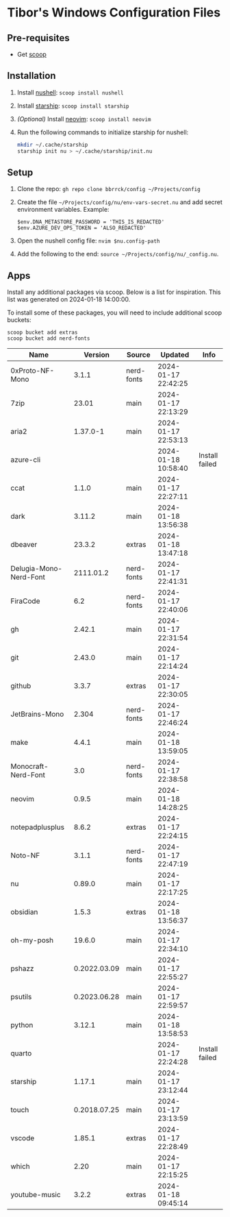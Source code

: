 # Tibor's Windows Configuration Files

## Pre-requisites

* Get [scoop](https://scoop.sh/)

## Installation

1. Install [nushell](https://www.nushell.sh/): `scoop install nushell`
2. Install [starship](https://starship.rs/): `scoop install starship`
3. *(Optional)* Install [neovim](https://neovim.io/): `scoop install neovim`
4. Run the following commands to initialize starship for nushell:

   ```bash
   mkdir ~/.cache/starship
   starship init nu > ~/.cache/starship/init.nu
   ```


## Setup

1. Clone the repo: `gh repo clone bbrrck/config ~/Projects/config`
2. Create the file `~/Projects/config/nu/env-vars-secret.nu` and add secret environment variables. Example:
  
    ```nu
    $env.DNA_METASTORE_PASSWORD = 'THIS_IS_REDACTED'
    $env.AZURE_DEV_OPS_TOKEN = 'ALSO_REDACTED'
    ```

3. Open the nushell config file: `nvim $nu.config-path`
4. Add the following to the end: `source ~/Projects/config/nu/_config.nu`.

## Apps

Install any additional packages via scoop. Below is a list for inspiration. This list was generated on 2024-01-18 14:00:00.

To install some of these packages, you will need to include additional scoop buckets:

```nu
scoop bucket add extras
scoop bucket add nerd-fonts
```


| Name                   | Version      | Source     | Updated             | Info           |
| ---------------------- | ------------ | ---------- | ------------------- | -------------- |
| 0xProto-NF-Mono        | 3.1.1        | nerd-fonts | 2024-01-17 22:42:25 |                |
| 7zip                   | 23.01        | main       | 2024-01-17 22:13:29 |                |
| aria2                  | 1.37.0-1     | main       | 2024-01-17 22:53:13 |                |
| azure-cli              |              |            | 2024-01-18 10:58:40 | Install failed |
| ccat                   | 1.1.0        | main       | 2024-01-17 22:27:11 |                |
| dark                   | 3.11.2       | main       | 2024-01-18 13:56:38 |                |
| dbeaver                | 23.3.2       | extras     | 2024-01-18 13:47:18 |                |
| Delugia-Mono-Nerd-Font | 2111.01.2    | nerd-fonts | 2024-01-17 22:41:31 |                |
| FiraCode               | 6.2          | nerd-fonts | 2024-01-17 22:40:06 |                |
| gh                     | 2.42.1       | main       | 2024-01-17 22:31:54 |                |
| git                    | 2.43.0       | main       | 2024-01-17 22:14:24 |                |
| github                 | 3.3.7        | extras     | 2024-01-17 22:30:05 |                |
| JetBrains-Mono         | 2.304        | nerd-fonts | 2024-01-17 22:46:24 |                |
| make                   | 4.4.1        | main       | 2024-01-18 13:59:05 |                |
| Monocraft-Nerd-Font    | 3.0          | nerd-fonts | 2024-01-17 22:38:58 |                |
| neovim                 | 0.9.5        | main       | 2024-01-18 14:28:25 |                |
| notepadplusplus        | 8.6.2        | extras     | 2024-01-17 22:24:15 |                |
| Noto-NF                | 3.1.1        | nerd-fonts | 2024-01-17 22:47:19 |                |
| nu                     | 0.89.0       | main       | 2024-01-17 22:17:25 |                |
| obsidian               | 1.5.3        | extras     | 2024-01-18 13:56:37 |                |
| oh-my-posh             | 19.6.0       | main       | 2024-01-17 22:34:10 |                |
| pshazz                 | 0.2022.03.09 | main       | 2024-01-17 22:55:27 |                |
| psutils                | 0.2023.06.28 | main       | 2024-01-17 22:59:57 |                |
| python                 | 3.12.1       | main       | 2024-01-18 13:58:53 |                |
| quarto                 |              |            | 2024-01-17 22:24:28 | Install failed |
| starship               | 1.17.1       | main       | 2024-01-17 23:12:44 |                |
| touch                  | 0.2018.07.25 | main       | 2024-01-17 23:13:59 |                |
| vscode                 | 1.85.1       | extras     | 2024-01-17 22:28:49 |                |
| which                  | 2.20         | main       | 2024-01-17 22:15:25 |                |
| youtube-music          | 3.2.2        | extras     | 2024-01-18 09:45:14 |                |

